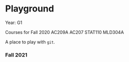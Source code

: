 # Playground

Year: G1

Courses for Fall 2020
AC209A
AC207
STAT110
MLD304A

A place to play with `git`.

### Fall 2021
